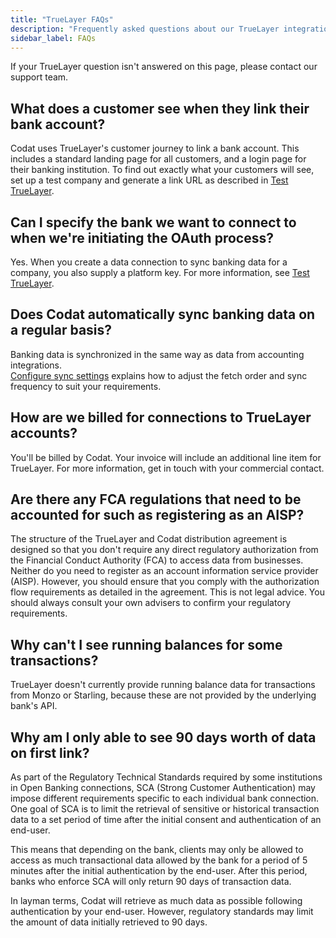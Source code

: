 ```yaml
---
title: "TrueLayer FAQs"
description: "Frequently asked questions about our TrueLayer integration"
sidebar_label: FAQs
---
```


If your TrueLayer question isn't answered on this page, please contact our support team.

## What does a customer see when they link their bank account?

Codat uses TrueLayer's customer journey to link a bank account. This includes a standard landing page for all customers, and a login page for their banking institution. To find out exactly what your customers will see, set up a test company and generate a link URL as described in [Test TrueLayer](/integrations/banking/truelayer/test-truelayer#set-up-a-test-company-and-generate-a-link-url).

## Can I specify the bank we want to connect to when we're initiating the OAuth process?

Yes. When you create a data connection to sync banking data for a company, you also supply a platform key. For more information, see [Test TrueLayer](/integrations/banking/truelayer/test-truelayer#set-up-a-test-company-and-generate-a-link-url).

## Does Codat automatically sync banking data on a regular basis?

Banking data is synchronized in the same way as data from accounting integrations.  
[Configure sync settings](/core-concepts/data-type-settings) explains how to adjust the fetch order and sync frequency to suit your requirements.

## How are we billed for connections to TrueLayer accounts?

You'll be billed by Codat. Your invoice will include an additional line item for TrueLayer. For more information, get in touch with your commercial contact.

## Are there any FCA regulations that need to be accounted for such as registering as an AISP?

The structure of the TrueLayer and Codat distribution agreement is designed so that you don't require any direct regulatory authorization from the Financial Conduct Authority (FCA) to access data from businesses. Neither do you need to register as an account information service provider (AISP). However, you should ensure that you comply with the authorization flow requirements as detailed in the agreement. This is not legal advice. You should always consult your own advisers to confirm your regulatory requirements.

## Why can't I see running balances for some transactions?

TrueLayer doesn't currently provide running balance data for transactions from Monzo or Starling, because these are not provided by the underlying bank's API.

## Why am I only able to see 90 days worth of data on first link?

As part of the Regulatory Technical Standards required by some institutions in Open Banking connections, SCA (Strong Customer Authentication) may impose different requirements specific to each individual bank connection. One goal of SCA is to limit the retrieval of sensitive or historical transaction data to a set period of time after the initial consent and authentication of an end-user.

This means that depending on the bank, clients may only be allowed to access as much transactional data allowed by the bank for a period of 5 minutes after the initial authentication by the end-user. After this period, banks who enforce SCA will only return 90 days of transaction data.

In layman terms, Codat will retrieve as much data as possible following authentication by your end-user. However, regulatory standards may limit the amount of data initially retrieved to 90 days.
